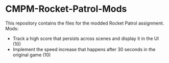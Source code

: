 # CMPM-Rocket-Patrol-Mods
This repository contains the files for the modded Rocket Patrol assignment.  
Mods:  
- Track a high score that persists across scenes and display it in the UI (10)
- Implement the speed increase that happens after 30 seconds in the original game (10)
